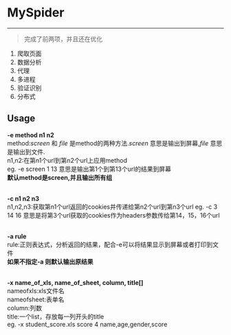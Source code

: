 # MySpider #

----------
> 完成了前两项，并且还在优化

1. 爬取页面
2. 数据分析
3. 代理
4. 多进程
5. 验证识别
6. 分布式

## Usage ##
**-e method n1 n2**<br/>
method:*screen* 和 *file* 是method的两种方法.*screen* 意思是输出到屏幕,*file* 意思是输出到文件.<br/>
n1,n2:在第n1个url到第n2个url上应用method<br/>
eg. -e screen 1 13 意思是输出第1个到第13个url的结果到屏幕<br/>
**默认method是screen,并且输出所有组**<br/><br/>

**-c n1 n2 n3**<br/>
n1,n2,n3:获取第n1个url返回的cookies并传递给第n2个url到第n3个url
eg. -c 3 14 16 意思是将第3个url获取的cookies作为headers参数传给第14，15，16个url<br/><br/>

**-a rule**<br/>
rule:正则表达式，分析返回的结果，配合-e可以将结果显示到屏幕或者打印到文件<br/>
**如果不指定-a 则默认输出原结果**<br/><br/>

**-x name_of_xls, name_of_sheet, column, title[]**<br/>
nameofxls:xls文件名<br/>
nameofsheet:表单名<br/>
column:列数<br/>
title:一个list，存放每一列开头的title<br/>
eg. -x student_score.xls score 4 name,age,gender,score



